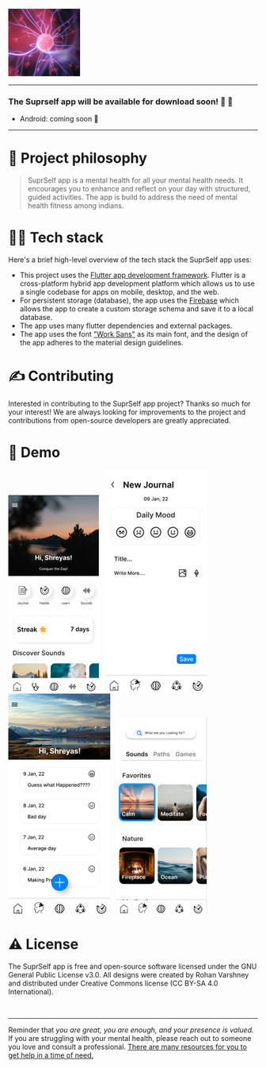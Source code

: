 ![SuprSelf](thumbnail.png)

---

### The Suprself app will be available for download soon! 🥳 🚀
- Android: coming soon 👀

---

# 🧐 Project philosophy

> SuprSelf app is a mental health for all your mental health needs. It encourages you to enhance and reflect on your day with structured, guided activities. The app is build to address the need of mental health fitness among indians.
<!-- > 
> There are 5 daily tasks that the Well app asks you to complete each day: record 3 gratitudes, write a journal entry, perform 3 acts of kindness, exercise for 20 minutes, and meditate for 15 minutes.
 -->

# 👨‍💻 Tech stack

Here's a brief high-level overview of the tech stack the SuprSelf app uses:

- This project uses the [Flutter app development framework](https://flutter.dev/). Flutter is a cross-platform hybrid app development platform which allows us to use a single codebase for apps on mobile, desktop, and the web.
- For persistent storage (database), the app uses the [Firebase](https://firebase.google.com/) which allows the app to create a custom storage schema and save it to a local database.
- The app uses many flutter dependencies and external packages.
- The app uses the font ["Work Sans"](https://fonts.google.com/specimen/Work+Sans) as its main font, and the design of the app adheres to the material design guidelines.

# ✍️ Contributing

Interested in contributing to the SuprSelf app project? Thanks so much for your interest! We are always looking for improvements to the project and contributions from open-source developers are greatly appreciated.

# 🌟 Demo

![](Screenshot%202022-04-08%20151612.png) &nbsp;
![](Screenshot%202022-04-08%20151702.png) &nbsp;
![](Screenshot%202022-04-08%20151756.png) &nbsp;
![](Screenshot%202022-04-08%20151548.png) &nbsp;

# ⚠️ License

The SuprSelf app is free and open-source software licensed under the GNU General Public License v3.0. All designs were created by Rohan Varshney and distributed under Creative Commons license (CC BY-SA 4.0 International).

<br />

---

Reminder that *you are great, you are enough, and your presence is valued.* If you are struggling with your mental health, please reach out to someone you love and consult a professional. [There are many resources for you to get help in a time of need.](https://www.nimh.nih.gov/health/find-help)
